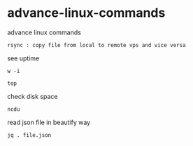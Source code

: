 # advance-linux-commands
advance linux commands

```
rsync : copy file from local to remote vps and vice versa
```


see uptime
```
w -i
```

```
top
```

check disk space
```
ncdu
```

read json file in beautify way
```
jq . file.json
```


